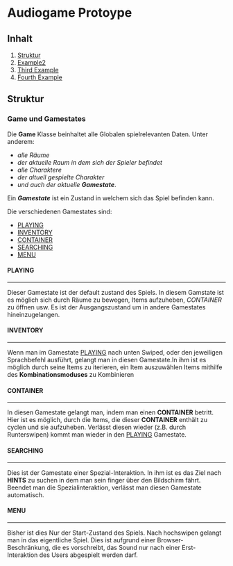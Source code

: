 
# Audiogame Protoype





## Inhalt

1. [Struktur](#Struktur)
2. [Example2](#example2)
3. [Third Example](#third-example)
4. [Fourth Example](#fourth-examplehttpwwwfourthexamplecom)
## Struktur

### Game und Gamestates
Die **Game** Klasse beinhaltet alle Globalen spielrelevanten Daten. Unter anderem: 
- *alle Räume*
- *der aktuelle Raum in dem sich der Spieler befindet* 
- *alle Charaktere* 
- *der altuell gespielte Charakter* 
- *und auch der aktuelle **Gamestate***.


Ein ***Gamestate*** ist ein Zustand in welchem sich das Spiel befinden kann.

Die verschiedenen Gamestates sind:

- [PLAYING](####PLAYING)
- [INVENTORY](####INVENTORY)
- [CONTAINER](####CONTAINER)
- [SEARCHING](####SEARCHING)
- [MENU](####MENU)

#### PLAYING 
---
Dieser Gamestate ist der default zustand des Spiels. In diesem Gamstate ist es möglich sich durch Räume zu bewegen, Items aufzuheben, *CONTAINER* zu öffnen usw. Es ist der Ausgangszustand um in andere Gamestates hineinzugelangen.

#### INVENTORY 
---
Wenn man im Gamestate [PLAYING](####PLAYING) nach unten Swiped, oder den jeweiligen Sprachbefehl ausführt, gelangt man in diesen Gamestate.In ihm ist es möglich durch seine Items zu iterieren, ein Item auszuwählen Items mithilfe des **Kombinationsmoduses** zu Kombinieren

#### CONTAINER
---
In diesen Gamestate gelangt man, indem man einen **CONTAINER** betritt.
Hier ist es möglich, durch die Items, die dieser **CONTAINER** enthält zu cyclen und sie aufzuheben.
Verlässt diesen wieder (z.B. durch Runterswipen) kommt man wieder in den [PLAYING](####PLAYING) Gamestate. 

#### SEARCHING
---
Dies ist der Gamestate einer Spezial-Interaktion. In ihm ist es das Ziel nach **HINTS** zu suchen in dem  man sein finger über den Bildschirm fährt.
Beendet man die Spezialinteraktion, verlässt man diesen Gamestate automatisch.

#### MENU
---
Bisher ist dies Nur der Start-Zustand des Spiels. Nach hochswipen gelangt man in das eigentliche Spiel.
Dies ist aufgrund einer Browser-Beschränkung, die es vorschreibt, das Sound nur nach einer Erst-Interaktion des Users abgespielt werden darf.